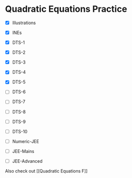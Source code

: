# Quadratic Equations Practice
- [x] Illustrations
- [x] INEs
- [x] DTS-1
- [x] DTS-2
- [x] DTS-3
- [x] DTS-4
- [x] DTS-5
- [ ] DTS-6
- [ ] DTS-7
- [ ] DTS-8
- [ ] DTS-9
- [ ] DTS-10
- [ ] Numeric-JEE
- [ ] JEE-Mains
- [ ] JEE-Advanced



Also check out [[Quadratic Equations F]]